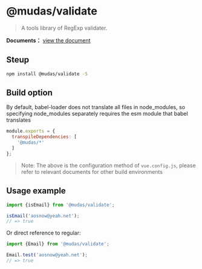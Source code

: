 # @mudas/validate

> A tools library of RegExp validater.

**Documents：** [view the document](https://aosnow.github.io/validate/)

## Steup
```bash
npm install @mudas/validate -S
```

## Build option
By default, babel-loader does not translate all files in node_modules, so specifying node_modules separately requires the esm module that babel translates
```js
module.exports = {
  transpileDependencies: [
    '@mudas/*'
  ]
};
```
> Note: The above is the configuration method of `vue.config.js`, please refer to relevant documents for other build environments

## Usage example
```js
import {isEmail} from '@mudas/validate';

isEmail('aosnow@yeah.net');
// => true
```

Or direct reference to regular:
```js
import {Email} from '@mudas/validate';

Email.test('aosnow@yeah.net');
// => true
```

